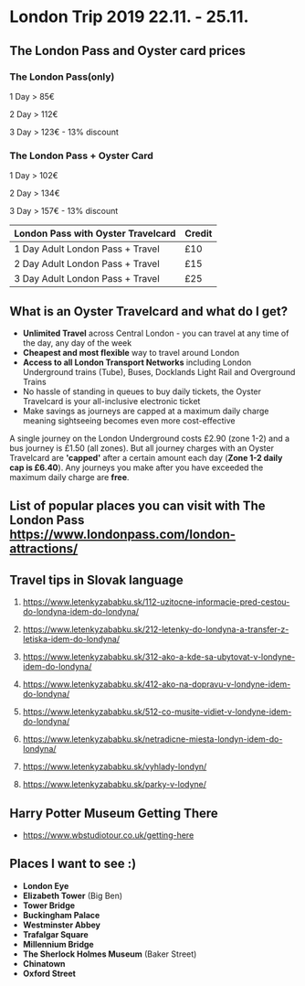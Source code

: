 # London Trip 2019 22.11. - 25.11.

## The London Pass and Oyster card prices

### The London Pass(only)

1 Day > 85€

2 Day > 112€

3 Day > 123€ - 13% discount

### The London Pass + Oyster Card

1 Day > 102€

2 Day > 134€

3 Day > 157€ - 13% discount

| London Pass with Oyster Travelcard  | Credit  |
|---|---|
| 1 Day Adult London Pass + Travel  |  £10 | 
| 2 Day Adult London Pass + Travel  |  £15 | 
| 3 Day Adult London Pass + Travel  |  £25  | 



## What is an Oyster Travelcard and what do I get?

* **Unlimited Travel** across Central London - you can travel at any time of the day, any day of the week
* **Cheapest and most flexible** way to travel around London
* **Access to all London Transport Networks** including London Underground trains (Tube), Buses, Docklands Light Rail and Overground Trains
* No hassle of standing in queues to buy daily tickets, the Oyster Travelcard is your all-inclusive electronic ticket
* Make savings as journeys are capped at a maximum daily charge meaning sightseeing becomes even more cost-effective

A single journey on the London Underground costs £2.90 (zone 1-2) and a bus journey is £1.50 (all zones). But all journey charges with an Oyster Travelcard are **'capped'** after a certain amount each day (**Zone 1-2 daily cap is £6.40**). Any journeys you make after you have exceeded the maximum daily charge are **free**.

## List of popular places you can visit with The London Pass https://www.londonpass.com/london-attractions/


## Travel tips in Slovak language

1. https://www.letenkyzababku.sk/112-uzitocne-informacie-pred-cestou-do-londyna-idem-do-londyna/

2. https://www.letenkyzababku.sk/212-letenky-do-londyna-a-transfer-z-letiska-idem-do-londyna/

3. https://www.letenkyzababku.sk/312-ako-a-kde-sa-ubytovat-v-londyne-idem-do-londyna/

4. https://www.letenkyzababku.sk/412-ako-na-dopravu-v-londyne-idem-do-londyna/

5. https://www.letenkyzababku.sk/512-co-musite-vidiet-v-londyne-idem-do-londyna/

6. https://www.letenkyzababku.sk/netradicne-miesta-londyn-idem-do-londyna/

7. https://www.letenkyzababku.sk/vyhlady-londyn/

8. https://www.letenkyzababku.sk/parky-v-lodyne/



## Harry Potter Museum Getting There

* https://www.wbstudiotour.co.uk/getting-here

## Places I want to see :)

* **London Eye**
* **Elizabeth Tower** (Big Ben)
* **Tower Bridge**
* **Buckingham Palace**
* **Westminster Abbey**
* **Trafalgar Square**
* **Millennium Bridge**
* **The Sherlock Holmes Museum** (Baker Street)
* **Chinatown**
* **Oxford Street**
